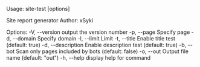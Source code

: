 Usage: site-test [options]

Site report generator
Author: xSyki

Options:
-V, --version output the version number
-p, --page <page> Specify page
-d, --domain <domain> Specify domain
-l, --limit <limit> Limit
-t, --title Enable title test (default: true)
-d, --description Enable description test (default: true)
-b, --bot Scan only pages included by bots (default: false)
-o, --out <name> Output file name (default: "out")
-h, --help display help for command

